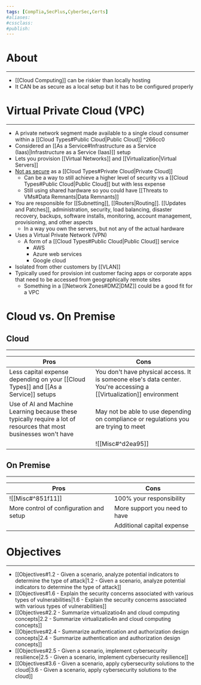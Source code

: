 ```yaml
---
tags: [CompTia,SecPlus,CyberSec,Certs]
#aliases:
#cssclass:
#publish:
---
```


# About
---
- [[Cloud Computing]] can be riskier than locally hosting
- It CAN be as secure as a local setup but it has to be configured properly

# Virtual Private Cloud (VPC)
---
- A private network segment made available to a single cloud consumer within a [[Cloud Types#Public Cloud|Public Cloud]] ^266cc0
- Considered an [[As a Service#Infrastructure as a Service (Iaas)|Infrastructure as a Service (Iaas)]] setup
- Lets you provision [[Virtual Networks]] and [[Virtualization|Virtual Servers]]
- <u>Not as secure</u> as a [[Cloud Types#Private Cloud|Private Cloud]]
	- Can be a way to still achieve a higher level of security vs a [[Cloud Types#Public Cloud|Public Cloud]] but with less expense
	- Still using shared hardware so you could have [[Threats to VMs#Data Remnants|Data Remnants]]
- You are responsible for [[Subnetting]], [[Routers|Routing]]. [[Updates and Patches]], administration, security, load balancing, disaster recovery, backups, software installs, monitoring, account management, provisioning, and other aspects
	- In a way you own the servers, but not any of the actual hardware
- Uses a Virtual Private Network (VPN)
	- A form of a [[Cloud Types#Public Cloud|Public Cloud]] service
		- AWS
		- Azure web services
		- Google cloud
- Isolated from other customers by [[VLAN]]
- Typically used for provision int customer facing apps or corporate apps that need to be accessed from geographically remote sites
	- Something in a [[Network Zones#DMZ|DMZ]] could be a good fit for a VPC

# Cloud vs. On Premise

## Cloud
---

| Pros                                                                                                              | Cons                                                                                 |
| ----------------------------------------------------------------------------------------------------------------- | ------------------------------------------------------------------------------------ |
| Less capital expense depending on your [[Cloud Types]] and [[As a Service]] setups                                | You don't have physical access. It is someone else's data center. You're accessing a [[Virtualization]] environment                     |
| Use of AI and Machine Learning because these typically require a lot of resources that most businesses won't have | May not be able to use depending on compliance or regulations you are trying to meet |
|                                                                                                                   | ![[Misc#^d2ea95]]                                                                    |

## On Premise
---

| Pros                                    | Cons                          |
| --------------------------------------- | ----------------------------- |
| ![[Misc#^851f11]]                       | 100% your responsibility      |
| More control of configuration and setup | More support you need to have |
|                                         | Additional capital expense                              |

# Objectives
---
- [[Objectives#1.2 - Given a scenario, analyze potential indicators to determine the type of attack|1.2 - Given a scenario, analyze potential indicators to determine the type of attack]]
- [[Objectives#1.6 - Explain the security concerns associated with various types of vulnerabilities|1.6 - Explain the security concerns associated with various types of vulnerabilities]]
- [[Objectives#2.2 - Summarize virtualizatio4n and cloud computing concepts|2.2 - Summarize virtualizatio4n and cloud computing concepts]]
- [[Objectives#2.4 - Summarize authentication and authorization design concepts|2.4 - Summarize authentication and authorization design concepts]]
- [[Objectives#2.5 - Given a scenario, implement cybersecurity resilience|2.5 - Given a scenario, implement cybersecurity resilience]]
- [[Objectives#3.6 - Given a scenario, apply cybersecurity solutions to the cloud|3.6 - Given a scenario, apply cybersecurity solutions to the cloud]]